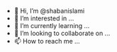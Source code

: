 - 👋 Hi, I’m @shabanislami
- 👀 I’m interested in ...
- 🌱 I’m currently learning ...
- 💞️ I’m looking to collaborate on ...
- 📫 How to reach me ...

<!---
shabanislami/shabanislami is a ✨ special ✨ repository because its `README.md` (this file) appears on your GitHub profile.
You can click the Preview link to take a look at your changes.
--->
